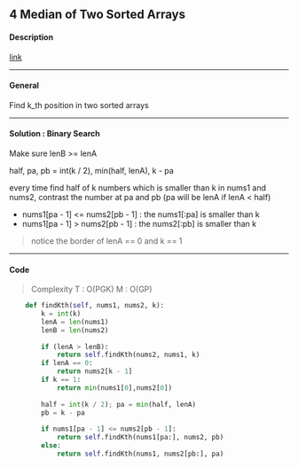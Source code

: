 ## 4 Median of Two Sorted Arrays

#### Description

[link](https://leetcode.com/problems/median-of-two-sorted-arrays/description/)

---

#### General

Find k_th position in two sorted arrays

---

#### Solution : Binary Search

Make sure lenB >= lenA

half, pa, pb = int(k / 2), min(half, lenA), k - pa

every time find half of k numbers which is smaller than k in nums1 and nums2, contrast the number at pa and pb (pa will be lenA if lenA < half)

- nums1[pa - 1] <= nums2[pb - 1] : the nums1[:pa] is smaller than k
- nums1[pa - 1] > nums2[pb - 1] : the nums2[:pb] is smaller than k

> notice the border of lenA == 0 and k == 1

---

#### Code

> Complexity T : O(PGK) M : O(GP)

```python
    def findKth(self, nums1, nums2, k):
        k = int(k)
        lenA = len(nums1)
        lenB = len(nums2)
        
        if (lenA > lenB):
            return self.findKth(nums2, nums1, k)
        if lenA == 0:
            return nums2[k - 1]
        if k == 1:
            return min(nums1[0],nums2[0])
        
        half = int(k / 2); pa = min(half, lenA)
        pb = k - pa
        
        if nums1[pa - 1] <= nums2[pb - 1]:
            return self.findKth(nums1[pa:], nums2, pb)
        else:
            return self.findKth(nums1, nums2[pb:], pa)
```
